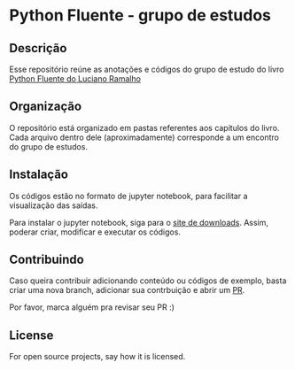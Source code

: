 # Python Fluente - grupo de estudos

## Descrição
Esse repositório reúne as anotações e códigos do grupo de estudo do livro
[Python Fluente do Luciano Ramalho](https://novatec.com.br/livros/pythonfluente/)

## Organização
O repositório está organizado em pastas referentes aos capítulos do livro.
Cada arquivo dentro dele (aproximadamente) corresponde a um encontro do grupo de estudos.

## Instalação
Os códigos estão no formato de jupyter notebook, para facilitar a visualização das saídas.

Para instalar o jupyter notebook, siga para o [site de downloads](https://jupyter.org/install).
Assim, poderar criar, modificar e executar os códigos.

## Contribuindo
Caso queira contribuir adicionando conteúdo ou códigos de exemplo,
basta criar uma nova branch, adicionar sua contrbuição e abrir um [PR](https://github.com/pyladiesdf/python-fluent/compare).

Por favor, marca alguém pra revisar seu PR :)

## License
For open source projects, say how it is licensed.

